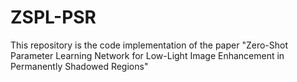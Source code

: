 # ZSPL-PSR
This repository is the code implementation of the paper "Zero-Shot Parameter Learning Network for Low-Light Image Enhancement in Permanently Shadowed Regions"
